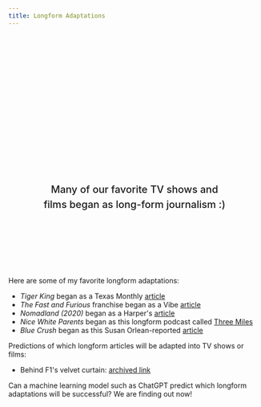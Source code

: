 ```yaml
---
title: Longform Adaptations
---
```


<style>

.hero {
  display: flex;
  flex-direction: column;
  align-items: center;
  font-family: var(--sans-serif);
  margin: 4rem 0 8rem;
  text-wrap: balance;
  text-align: center;
}

.hero h1 {
  margin: 2rem 0;
  max-width: none;
  font-size: 14vw;
  font-weight: 900;
  line-height: 1;
  background: linear-gradient(30deg, var(--theme-foreground-focus), currentColor);
  -webkit-background-clip: text;
  -webkit-text-fill-color: transparent;
  background-clip: text;
}

.hero h2 {
  margin: 0;
  max-width: 34em;
  font-size: 20px;
  font-style: initial;
  font-weight: 500;
  line-height: 1.5;
  color: var(--theme-foreground-muted);
}

@media (min-width: 640px) {
  .hero h1 {
    font-size: 90px;
  }
}

</style>

<div class="hero">
  <h1>Longform Adaptations</h1>
  <h2>Many of our favorite TV shows and films began as long-form journalism :)</h2>
  <!-- <a href="https://saunalist.org">saunalist.org has global sauna listings too!<span style="display: inline-block; margin-left: 0.25rem;">↗︎</span></a> -->
</div>

Here are some of my favorite longform adaptations:

* _Tiger King_ began as a Texas Monthly [article](https://www.texasmonthly.com/true-crime/joe-exotic-a-dark-journey-into-the-world-of-a-man-gone-wild/)
* _The Fast and Furious_ franchise began as a Vibe [article](https://www.vibe.com/features/editorial/racer-x-rafael-estevez-kenneth-li-fast-and-furious-inspiration-may-1998-336369/)
* _Nomadland (2020)_ began as a Harper's [article](https://harpers.org/archive/2014/08/the-end-of-retirement/)
* _Nice White Parents_ began as this longform podcast called [Three Miles](https://www.thisamericanlife.org/550/three-miles)
* _Blue Crush_ began as this Susan Orlean-reported [article](https://www.outsideonline.com/outdoor-adventure/water-activities/lifes-swell/)

Predictions of which longform articles will be adapted into TV shows or films:
* Behind F1's velvet curtain: [archived link](https://web.archive.org/web/20240309162907/https://escapecollective.com/behind-f1s-velvet-curtain/)

Can a machine learning model such as ChatGPT predict which longform adaptations will be successful? We are finding out now!